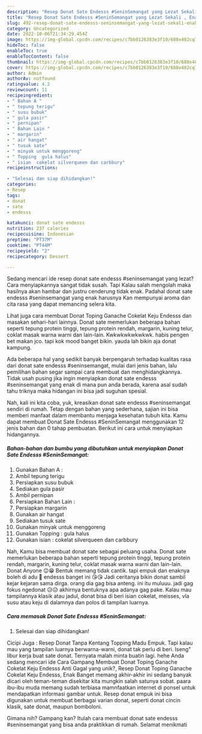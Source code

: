 ```yaml
---
description: "Resep Donat Sate Endesss #SeninSemangat yang Lezat Sekali , Enak"
title: "Resep Donat Sate Endesss #SeninSemangat yang Lezat Sekali , Enak"
slug: 492-resep-donat-sate-endesss-seninsemangat-yang-lezat-sekali-enak
category: Uncategorized
date: 2022-10-06T21:34:29.454Z
image: https://img-global.cpcdn.com/recipes/c7bb0126383e3f10/680x482cq70/donat-sate-endesss-seninsemangat-foto-resep-utama.jpg
hideToc: false
enableToc: true
enableTocContent: false
thumbnail: https://img-global.cpcdn.com/recipes/c7bb0126383e3f10/680x482cq70/donat-sate-endesss-seninsemangat-foto-resep-utama.jpg
cover: https://img-global.cpcdn.com/recipes/c7bb0126383e3f10/680x482cq70/donat-sate-endesss-seninsemangat-foto-resep-utama.jpg
author: Admin
authorAv: notfound
ratingvalue: 4.2
reviewcount: 11
recipeingredient:
- " Bahan A "
- " tepung terigu"
- " susu bubuk"
- " gula pasir"
- " pernipan"
- " Bahan Lain "
- " margarin"
- " air hangat"
- " tusuk sate"
- " minyak untuk menggoreng"
- " Topping  gula halus"
- " isian  cokelat silverqueen dan carbbury"
recipeinstructions:

- "Selesai dan siap dihidangkan!"
categories:
- Resep
tags:
- donat
- sate
- endesss

katakunci: donat sate endesss 
nutrition: 237 calories
recipecuisine: Indonesian
preptime: "PT37M"
cooktime: "PT44M"
recipeyield: "2"
recipecategory: Dessert

---
```



Sedang mencari ide resep donat sate endesss #seninsemangat yang lezat? Cara menyiapkannya sangat tidak susah. Tapi Kalau salah mengolah maka hasilnya akan hambar dan justru cenderung tidak enak. Padahal donat sate endesss #seninsemangat yang enak harusnya Kan mempunyai aroma dan cita rasa yang dapat memancing selera kita.


Lihat juga cara membuat Donat Toping Ganache Cokelat Keju Endesss dan masakan sehari-hari lainnya. Donat sate memerlukan beberapa bahan seperti tepung protein tinggi, tepung protein rendah, margarin, kuning telur, coklat masak warna warni dan lain-lain. Kwkwkwkwkwkwk. habis pengen bet makan jco. tapi kok mood banget bikin. yauda lah bikin aja donat kampung.

Ada beberapa hal yang sedikit banyak berpengaruh terhadap kualitas rasa dari donat sate endesss #seninsemangat, mulai dari jenis bahan, lalu pemilihan bahan segar sampai cara membuat dan menghidangkannya. Tidak usah pusing jika ingin menyiapkan donat sate endesss #seninsemangat yang enak di mana pun anda berada, karena asal sudah tahu triknya maka hidangan ini bisa jadi suguhan spesial.


Nah, kali ini kita coba, yuk, kreasikan donat sate endesss #seninsemangat sendiri di rumah. Tetap dengan bahan yang sederhana, sajian ini bisa memberi manfaat dalam membantu menjaga kesehatan tubuh kita. Kamu dapat membuat Donat Sate Endesss #SeninSemangat menggunakan 12 jenis bahan dan 0 tahap pembuatan. Berikut ini cara untuk menyiapkan hidangannya.

<!--inarticleads1-->

##### Bahan-bahan dan bumbu yang dibutuhkan untuk menyiapkan Donat Sate Endesss #SeninSemangat:

1. Gunakan  Bahan A :
1. Ambil  tepung terigu
1. Persiapkan  susu bubuk
1. Sediakan  gula pasir
1. Ambil  pernipan
1. Persiapkan  Bahan Lain :
1. Persiapkan  margarin
1. Gunakan  air hangat
1. Sediakan  tusuk sate
1. Gunakan  minyak untuk menggoreng
1. Gunakan  Topping : gula halus
1. Gunakan  isian : cokelat silverqueen dan carbbury


Nah, Kamu bisa membuat donat sate sebagai peluang usaha. Donat sate memerlukan beberapa bahan seperti tepung protein tinggi, tepung protein rendah, margarin, kuning telur, coklat masak warna warni dan lain-lain. Donat Anyone 😉😁 Bentuk memang tidak cantik. tapi empuk dan enaknya boleh di adu 💪 endesss banget ini 😘😘 Jadi ceritanya bikin donat sambil kejar kejaran sama dirga. orang dia gag bisa anteng. ini itu muluuu. jadi gag fokus ngedonat 😥😥 akhirnya bentuknya apa adanya gag pake. Kalau mau tampilannya klasik atau jadul, donat bisa di beri isian cokelat, meisses, vla susu atau keju di dalamnya dan polos di tampilan luarnya. 

<!--inarticleads2-->

##### Cara memasak Donat Sate Endesss #SeninSemangat:


1. Selesai dan siap dihidangkan!

Cicipi Juga : Resep Donat Tanpa Kentang Topping Madu Empuk. Tapi kalau mau yang tampilan luarnya berwarna-warni, donat tak perlu di beri. Iseng&#34; libur kerja buat sate donat. Ternyata malah minta buatin lagi. hehe Anda sedang mencari ide Cara Gampang Membuat Donat Toping Ganache Cokelat Keju Endesss Anti Gagal yang unik?, Resep Donat Toping Ganache Cokelat Keju Endesss, Enak Banget memang akhir-akhir ini sedang banyak dicari oleh teman-teman disekitar kita mungkin salah satunya sobat. paara ibu-ibu muda memang sudah terbiasa mamnfaatkan internet di ponsel untuk mendapatkan informasi gambar untuk. Resep donat empuk ini bisa digunakan untuk membuat berbagai varian donat, seperti donat cincin klasik, sate donat, maupun bomboloni. 

Gimana nih? Gampang kan? Itulah cara membuat donat sate endesss #seninsemangat yang bisa anda praktikkan di rumah. Selamat menikmati
